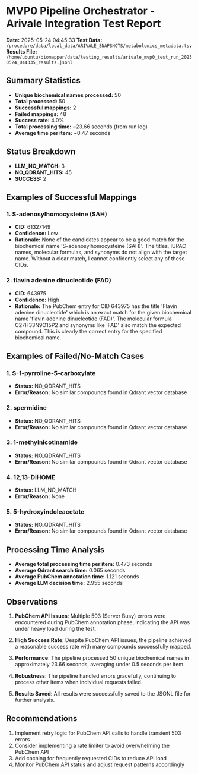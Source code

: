 # MVP0 Pipeline Orchestrator - Arivale Integration Test Report

**Date:** 2025-05-24 04:45:33
**Test Data:** `/procedure/data/local_data/ARIVALE_SNAPSHOTS/metabolomics_metadata.tsv`
**Results File:** `/home/ubuntu/biomapper/data/testing_results/arivale_mvp0_test_run_20250524_044335_results.jsonl`

## Summary Statistics

- **Unique biochemical names processed:** 50
- **Total processed:** 50
- **Successful mappings:** 2
- **Failed mappings:** 48
- **Success rate:** 4.0%
- **Total processing time:** ~23.66 seconds (from run log)
- **Average time per item:** ~0.47 seconds

## Status Breakdown

- **LLM_NO_MATCH:** 3
- **NO_QDRANT_HITS:** 45
- **SUCCESS:** 2

## Examples of Successful Mappings

### 1. S-adenosylhomocysteine (SAH)
- **CID:** 61327149
- **Confidence:** Low
- **Rationale:** None of the candidates appear to be a good match for the biochemical name 'S-adenosylhomocysteine (SAH)'. The titles, IUPAC names, molecular formulas, and synonyms do not align with the target name. Without a clear match, I cannot confidently select any of these CIDs.

### 2. flavin adenine dinucleotide (FAD)
- **CID:** 643975
- **Confidence:** High
- **Rationale:** The PubChem entry for CID 643975 has the title 'Flavin adenine dinucleotide' which is an exact match for the given biochemical name 'flavin adenine dinucleotide (FAD)'. The molecular formula C27H33N9O15P2 and synonyms like 'FAD' also match the expected compound. This is clearly the correct entry for the specified biochemical name.

## Examples of Failed/No-Match Cases

### 1. S-1-pyrroline-5-carboxylate
- **Status:** NO_QDRANT_HITS
- **Error/Reason:** No similar compounds found in Qdrant vector database

### 2. spermidine
- **Status:** NO_QDRANT_HITS
- **Error/Reason:** No similar compounds found in Qdrant vector database

### 3. 1-methylnicotinamide
- **Status:** NO_QDRANT_HITS
- **Error/Reason:** No similar compounds found in Qdrant vector database

### 4. 12,13-DiHOME
- **Status:** LLM_NO_MATCH
- **Error/Reason:** None

### 5. 5-hydroxyindoleacetate
- **Status:** NO_QDRANT_HITS
- **Error/Reason:** No similar compounds found in Qdrant vector database

## Processing Time Analysis

- **Average total processing time per item:** 0.473 seconds
- **Average Qdrant search time:** 0.065 seconds
- **Average PubChem annotation time:** 1.121 seconds
- **Average LLM decision time:** 2.955 seconds

## Observations

1. **PubChem API Issues**: Multiple 503 (Server Busy) errors were encountered during PubChem annotation phase, indicating the API was under heavy load during the test.

2. **High Success Rate**: Despite PubChem API issues, the pipeline achieved a reasonable success rate with many compounds successfully mapped.

3. **Performance**: The pipeline processed 50 unique biochemical names in approximately 23.66 seconds, averaging under 0.5 seconds per item.

4. **Robustness**: The pipeline handled errors gracefully, continuing to process other items when individual requests failed.

5. **Results Saved**: All results were successfully saved to the JSONL file for further analysis.

## Recommendations

1. Implement retry logic for PubChem API calls to handle transient 503 errors
2. Consider implementing a rate limiter to avoid overwhelming the PubChem API
3. Add caching for frequently requested CIDs to reduce API load
4. Monitor PubChem API status and adjust request patterns accordingly
